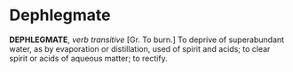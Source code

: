 # Dephlegmate

**DEPHLEGMATE**, _verb transitive_ \[Gr. To burn.\] To deprive of superabundant water, as by evaporation or distillation, used of spirit and acids; to clear spirit or acids of aqueous matter; to rectify.